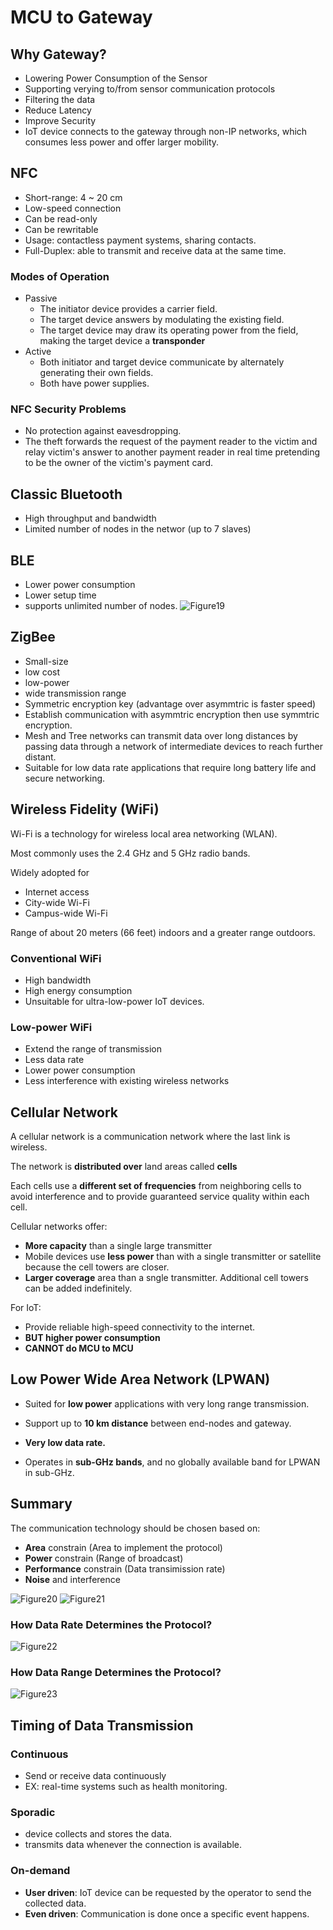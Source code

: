 # MCU to Gateway
## Why Gateway?
* Lowering Power Consumption of the Sensor
* Supporting verying to/from sensor communication protocols
* Filtering the data
* Reduce Latency
* Improve Security
* IoT device connects to the gateway through non-IP networks, which consumes less power and offer larger mobility.

## NFC
* Short-range: 4 ~ 20 cm
* Low-speed connection
* Can be read-only
* Can be rewritable
* Usage: contactless payment systems, sharing contacts.
* Full-Duplex: able to transmit and receive data at the same time.

### Modes of Operation
* Passive
    * The initiator device provides a carrier field.
    * The target device answers by modulating the existing field.
    * The target device may draw its operating power from the field, making the target device a **transponder**
* Active
    * Both initiator and target device communicate by alternately generating their own fields.
    * Both have power supplies.
### NFC Security Problems
* No protection against eavesdropping.
* The theft forwards the request of the payment reader to the victim and relay victim's answer to another payment reader in real time pretending to be the owner of the victim's payment card.

## Classic Bluetooth
* High throughput and bandwidth
* Limited number of nodes in the networ (up to 7 slaves)
## BLE
* Lower power consumption
* Lower setup time
* supports unlimited number of nodes.
![Figure19](./image/Figure19.png)

## ZigBee
* Small-size
* low cost
* low-power
* wide transmission range
* Symmetric encryption key (advantage over asymmtric is faster speed)
* Establish communication with asymmtric encryption then use symmtric encryption.
* Mesh and Tree networks can transmit data over long distances by passing data through a network of intermediate devices to reach further distant.
* Suitable for low data rate applications that require long battery life and secure networking.

## Wireless Fidelity (WiFi)
Wi-Fi is a technology for wireless local area networking (WLAN).

Most commonly uses the 2.4 GHz and 5 GHz radio bands.

Widely adopted for
* Internet access
* City-wide Wi-Fi
* Campus-wide Wi-Fi

Range of about 20 meters (66 feet) indoors and a greater range outdoors.

### Conventional WiFi
* High bandwidth
* High energy consumption
* Unsuitable for ultra-low-power IoT devices.

### Low-power WiFi 
* Extend the range of transmission
* Less data rate
* Lower power consumption
* Less interference with existing wireless networks

## Cellular Network
A cellular network is a communication network where the last link is wireless.

The network is **distributed over** land areas called **cells**

Each cells use a **different set of frequencies** from neighboring cells to avoid interference and to provide guaranteed service quality within each cell.

Cellular networks offer:
* **More capacity** than a single large transmitter
* Mobile devices use **less power** than with a single transmitter or satellite because the cell towers are closer.
* **Larger coverage** area than a sngle transmitter. Additional cell towers can be added indefinitely.

For IoT:
* Provide reliable high-speed connectivity to the internet.
* **BUT higher power consumption**
* **CANNOT do MCU to MCU**

## Low Power Wide Area Network (LPWAN)
* Suited for **low power** applications with very long range transmission.
* Support up to **10 km distance** between end-nodes and gateway.
* **Very low data rate.**

* Operates in **sub-GHz bands**, and no globally available band for LPWAN in sub-GHz.

## Summary
The communication technology should be chosen based on: 
* **Area** constrain (Area to implement the protocol)
* **Power** constrain (Range of broadcast)
* **Performance** constrain (Data transimission rate)
* **Noise** and interference

![Figure20](./image/Figure20.png)
![Figure21](./image/Figure21.png)

### How Data Rate Determines the Protocol?
![Figure22](./image/Figure22.png)

### How Data Range Determines the Protocol?
![Figure23](./image/Figure23.png)

## Timing of Data Transmission
### Continuous
* Send or receive data continuously
* EX: real-time systems such as health monitoring.
### Sporadic
* device collects and stores the data.
* transmits data whenever the connection is available.
### On-demand
* **User driven**: IoT device can be requested by the operator to send the collected data.
* **Even driven**: Communication is done once a specific event happens.

